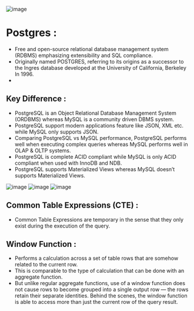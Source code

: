 ![image](https://user-images.githubusercontent.com/85165326/126124980-f052ff49-10b1-4bb0-b3d0-ab182dad4240.png)
# Postgres :

-  Free and open-source relational database management system (RDBMS) emphasizing extensibility and SQL compliance.
- Originally named POSTGRES, referring to its origins as a successor to the Ingres database developed at the University of California, Berkeley  In 1996.
- 
 ## Key Difference :
 
 - PostgreSQL is an Object Relational Database Management System (ORDBMS) whereas MySQL is a community driven DBMS system.
 - PostgreSQL support modern applications feature like JSON, XML etc. while MySQL only supports JSON.
 - Comparing PostgreSQL vs MySQL performance, PostgreSQL performs well when executing complex queries whereas MySQL performs well in OLAP & OLTP systems.
 - PostgreSQL is complete ACID compliant while MySQL is only ACID compliant when used with InnoDB and NDB.
 - PostgreSQL supports Materialized Views whereas MySQL doesn’t supports Materialized Views.

![image](https://user-images.githubusercontent.com/85165326/126125408-b4722f1a-b655-4b3d-aa16-cb82b19cdc65.png)
![image](https://user-images.githubusercontent.com/85165326/126125661-8832b1fd-87e1-4a24-8289-19ae16efd860.png)
![image](https://user-images.githubusercontent.com/85165326/126125757-9e41cd1a-7f02-4ede-92e3-0342647ff391.png)

## Common Table Expressions (CTE) :

- Common Table Expressions are temporary in the sense that they only exist during the execution of the query.

## Window Function :

- Performs a calculation across a set of table rows that are somehow related to the current row. 
- This is comparable to the type of calculation that can be done with an aggregate function. 
- But unlike regular aggregate functions, use of a window function does not cause rows to become grouped into a single output row — the rows retain their separate identities. Behind the scenes, the window function is able to access more than just the current row of the query result.
